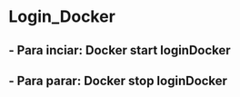 # Login_Docker

<h2> - Para inciar: Docker start loginDocker</h2>
<h2> - Para parar: Docker stop loginDocker</h2>

